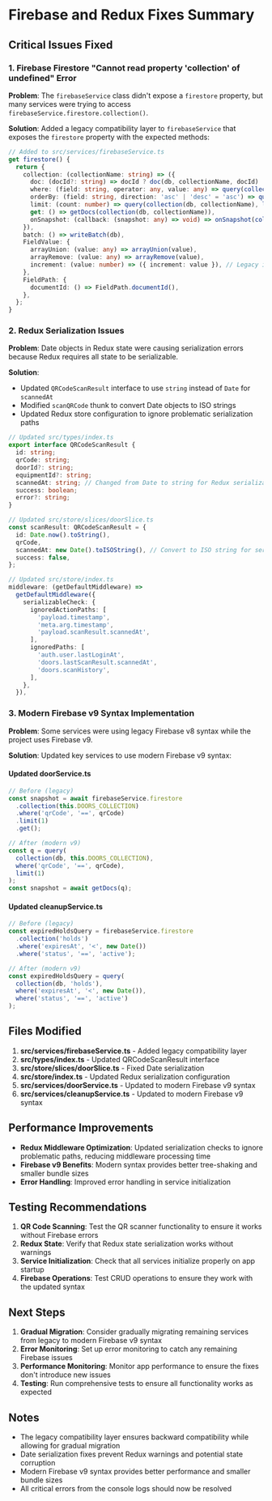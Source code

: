 # Firebase and Redux Fixes Summary

## Critical Issues Fixed

### 1. Firebase Firestore "Cannot read property 'collection' of undefined" Error

**Problem**: The `firebaseService` class didn't expose a `firestore` property, but many services were trying to access `firebaseService.firestore.collection()`.

**Solution**: Added a legacy compatibility layer to `firebaseService` that exposes the `firestore` property with the expected methods:

```typescript
// Added to src/services/firebaseService.ts
get firestore() {
  return {
    collection: (collectionName: string) => ({
      doc: (docId?: string) => docId ? doc(db, collectionName, docId) : null,
      where: (field: string, operator: any, value: any) => query(collection(db, collectionName), where(field, operator, value)),
      orderBy: (field: string, direction: 'asc' | 'desc' = 'asc') => query(collection(db, collectionName), orderBy(field, direction)),
      limit: (count: number) => query(collection(db, collectionName), limit(count)),
      get: () => getDocs(collection(db, collectionName)),
      onSnapshot: (callback: (snapshot: any) => void) => onSnapshot(collection(db, collectionName), callback),
    }),
    batch: () => writeBatch(db),
    FieldValue: {
      arrayUnion: (value: any) => arrayUnion(value),
      arrayRemove: (value: any) => arrayRemove(value),
      increment: (value: number) => ({ increment: value }), // Legacy increment support
    },
    FieldPath: {
      documentId: () => FieldPath.documentId(),
    },
  };
}
```

### 2. Redux Serialization Issues

**Problem**: Date objects in Redux state were causing serialization errors because Redux requires all state to be serializable.

**Solution**: 
- Updated `QRCodeScanResult` interface to use `string` instead of `Date` for `scannedAt`
- Modified `scanQRCode` thunk to convert Date objects to ISO strings
- Updated Redux store configuration to ignore problematic serialization paths

```typescript
// Updated src/types/index.ts
export interface QRCodeScanResult {
  id: string;
  qrCode: string;
  doorId?: string;
  equipmentId?: string;
  scannedAt: string; // Changed from Date to string for Redux serialization
  success: boolean;
  error?: string;
}

// Updated src/store/slices/doorSlice.ts
const scanResult: QRCodeScanResult = {
  id: Date.now().toString(),
  qrCode,
  scannedAt: new Date().toISOString(), // Convert to ISO string for serialization
  success: false,
};

// Updated src/store/index.ts
middleware: (getDefaultMiddleware) =>
  getDefaultMiddleware({
    serializableCheck: {
      ignoredActionPaths: [
        'payload.timestamp', 
        'meta.arg.timestamp',
        'payload.scanResult.scannedAt',
      ],
      ignoredPaths: [
        'auth.user.lastLoginAt', 
        'doors.lastScanResult.scannedAt',
        'doors.scanHistory',
      ],
    },
  }),
```

### 3. Modern Firebase v9 Syntax Implementation

**Problem**: Some services were using legacy Firebase v8 syntax while the project uses Firebase v9.

**Solution**: Updated key services to use modern Firebase v9 syntax:

#### Updated doorService.ts
```typescript
// Before (legacy)
const snapshot = await firebaseService.firestore
  .collection(this.DOORS_COLLECTION)
  .where('qrCode', '==', qrCode)
  .limit(1)
  .get();

// After (modern v9)
const q = query(
  collection(db, this.DOORS_COLLECTION),
  where('qrCode', '==', qrCode),
  limit(1)
);
const snapshot = await getDocs(q);
```

#### Updated cleanupService.ts
```typescript
// Before (legacy)
const expiredHoldsQuery = firebaseService.firestore
  .collection('holds')
  .where('expiresAt', '<', new Date())
  .where('status', '==', 'active');

// After (modern v9)
const expiredHoldsQuery = query(
  collection(db, 'holds'),
  where('expiresAt', '<', new Date()),
  where('status', '==', 'active')
);
```

## Files Modified

1. **src/services/firebaseService.ts** - Added legacy compatibility layer
2. **src/types/index.ts** - Updated QRCodeScanResult interface
3. **src/store/slices/doorSlice.ts** - Fixed Date serialization
4. **src/store/index.ts** - Updated Redux serialization configuration
5. **src/services/doorService.ts** - Updated to modern Firebase v9 syntax
6. **src/services/cleanupService.ts** - Updated to modern Firebase v9 syntax

## Performance Improvements

- **Redux Middleware Optimization**: Updated serialization checks to ignore problematic paths, reducing middleware processing time
- **Firebase v9 Benefits**: Modern syntax provides better tree-shaking and smaller bundle sizes
- **Error Handling**: Improved error handling in service initialization

## Testing Recommendations

1. **QR Code Scanning**: Test the QR scanner functionality to ensure it works without Firebase errors
2. **Redux State**: Verify that Redux state serialization works without warnings
3. **Service Initialization**: Check that all services initialize properly on app startup
4. **Firebase Operations**: Test CRUD operations to ensure they work with the updated syntax

## Next Steps

1. **Gradual Migration**: Consider gradually migrating remaining services from legacy to modern Firebase v9 syntax
2. **Error Monitoring**: Set up error monitoring to catch any remaining Firebase issues
3. **Performance Monitoring**: Monitor app performance to ensure the fixes don't introduce new issues
4. **Testing**: Run comprehensive tests to ensure all functionality works as expected

## Notes

- The legacy compatibility layer ensures backward compatibility while allowing for gradual migration
- Date serialization fixes prevent Redux warnings and potential state corruption
- Modern Firebase v9 syntax provides better performance and smaller bundle sizes
- All critical errors from the console logs should now be resolved
